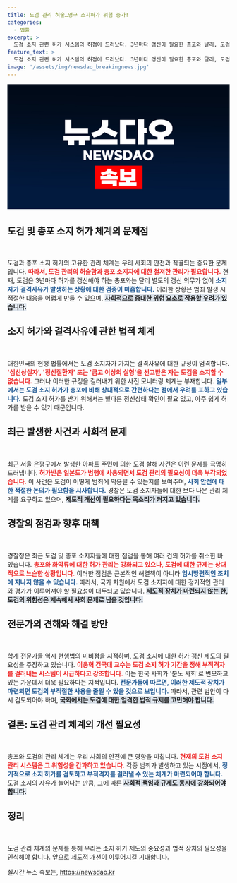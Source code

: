 ```yaml
---
title: 도검 관리 허술…영구 소지허가 위험 증가!
categories:
  - 법률
excerpt: >
  도검 소지 관련 허가 시스템의 허점이 드러났다. 3년마다 갱신이 필요한 총포와 달리, 도검은 한 번 허가받으면 영구 소지 가능! 범죄와 정신질환자도 문제인데, 이를 감시할 제도적 장치가 부재해 사회적 안전이 위협받고 있다.
feature_text: >
  도검 소지 관련 허가 시스템의 허점이 드러났다. 3년마다 갱신이 필요한 총포와 달리, 도검은 한 번 허가받으면 영구 소지 가능! 범죄와 정신질환자도 문제인데, 이를 감시할 제도적 장치가 부재해 사회적 안전이 위협받고 있다.
image: '/assets/img/newsdao_breakingnews.jpg'
---
```


<p><img src="/assets/img/newsdao_breakingnews.jpg" alt="bookingtag 속보" /></p>

<h2 data-ke-size="size26">도검 및 총포 소지 허가 체계의 문제점</h2>

<p><p data-ke-size="size16">&nbsp;</p> 도검과 총포 소지 허가의 고유한 관리 체계는 우리 사회의 안전과 직결되는 중요한 문제입니다. <b><span style="color: #ee2323;">따라서, 도검 관리의 허술함과 총포 소지자에 대한 철저한 관리가 필요합니다.</span></b> 현재, 도검은 3년마다 허가를 갱신해야 하는 총포와는 달리 별도의 갱신 의무가 없어 <b><span style="color: #1a5490;">소지자가 결격사유가 발생하는 상황에 대한 검증이 미흡합니다.</span></b> 이러한 상황은 범죄 발생 시 적절한 대응을 어렵게 만들 수 있으며, <b><span style="background-color: #21538527;">사회적으로 중대한 위험 요소로 작용할 우려가 있습니다.</span></b> </p>

<h2 data-ke-size="size26">소지 허가와 결격사유에 관한 법적 체계</h2>

<p><p data-ke-size="size16">&nbsp;</p> 대한민국의 현행 법률에서는 도검 소지자가 가지는 결격사유에 대한 규정이 엄격합니다. <b><span style="color: #ee2323;">'심신상실자', '정신질환자' 또는 '금고 이상의 실형'을 선고받은 자는 도검을 소지할 수 없습니다.</span></b> 그러나 이러한 규정을 걸러내기 위한 사전 모니터링 체계는 부재합니다. <b><span style="color: #1a5490;">일부에서는 도검 소지 허가가 총포에 비해 상대적으로 간편하다는 점에서 우려를 표하고 있습니다.</span></b> 도검 소지 허가를 받기 위해서는 별다른 정신상태 확인이 필요 없고, 아주 쉽게 허가를 받을 수 있기 때문입니다. </p>

<h2 data-ke-size="size26">최근 발생한 사건과 사회적 문제</h2>

<p><p data-ke-size="size16">&nbsp;</p> 최근 서울 은평구에서 발생한 아파트 주민에 의한 도검 살해 사건은 이런 문제를 극명히 드러냅니다. <b><span style="color: #ee2323;">허가받은 일본도가 범행에 사용되면서 도검 관리의 필요성이 더욱 부각되었습니다.</span></b> 이 사건은 도검이 어떻게 범죄에 악용될 수 있는지를 보여주며, <b><span style="color: #1a5490;">사회 안전에 대한 적절한 논의가 필요함을 시사합니다.</span></b> 경찰은 도검 소지자들에 대한 보다 나은 관리 체계를 요구하고 있으며, <b><span style="background-color: #21538527;">제도적 개선이 필요하다는 목소리가 커지고 있습니다.</span></b> </p>

<h2 data-ke-size="size26">경찰의 점검과 향후 대책</h2>

<p><p data-ke-size="size16">&nbsp;</p> 경찰청은 최근 도검 및 총포 소지자들에 대한 점검을 통해 여러 건의 허가를 취소한 바 있습니다. <b><span style="color: #ee2323;">총포와 화약류에 대한 허가 관리는 강화되고 있으나, 도검에 대한 규제는 상대적으로 느슨한 상황입니다.</span></b> 이러한 점검은 근본적인 해결책이 아니라 <b><span style="color: #1a5490;">임시방편적인 조치에 지나지 않을 수 있습니다.</span></b> 따라서, 국가 차원에서 도검 소지자에 대한 정기적인 관리와 평가가 이루어져야 할 필요성이 대두되고 있습니다. <b><span style="background-color: #21538527;">제도적 장치가 마련되지 않는 한, 도검의 위험성은 계속해서 사회 문제로 남을 것입니다.</span></b> </p>

<h2 data-ke-size="size26">전문가의 견해와 해결 방안</h2>

<p><p data-ke-size="size16">&nbsp;</p> 학계 전문가들 역시 현행법의 미비점을 지적하며, 도검 소지에 대한 허가 갱신 제도의 필요성을 주장하고 있습니다. <b><span style="color: #ee2323;">이웅혁 건국대 교수는 도검 소지 허가 기간을 정해 부적격자를 걸러내는 시스템이 시급하다고 강조합니다.</span></b> 이는 한국 사회가 '분노 사회'로 변모하고 있는 가운데서 더욱 필요하다는 지적입니다. <b><span style="color: #1a5490;">전문가들에 따르면, 이러한 제도적 장치가 마련되면 도검의 부적절한 사용을 줄일 수 있을 것으로 보입니다.</span></b> 따라서, 관련 법안이 다시 검토되어야 하며, <b><span style="background-color: #21538527;">국회에서는 도검에 대한 엄격한 법적 규제를 고민해야 합니다.</span></b> </p>

<h2 data-ke-size="size26">결론: 도검 관리 체계의 개선 필요성</h2>

<p><p data-ke-size="size16">&nbsp;</p> 총포와 도검의 관리 체계는 우리 사회의 안전에 큰 영향을 미칩니다. <b><span style="color: #ee2323;">현재의 도검 소지 관리 시스템은 그 위험성을 간과하고 있습니다.</span></b> 각종 범죄가 발생하고 있는 시점에서, <b><span style="color: #1a5490;">정기적으로 소지 허가를 검토하고 부적격자를 걸러낼 수 있는 체계가 마련되어야 합니다.</span></b> 도검 소지의 자유가 늘어나는 만큼, 그에 따른 <b><span style="background-color: #21538527;">사회적 책임과 규제도 동시에 강화되어야 합니다.</span></b> </p>

<h2>정리</h2>

<p><p data-ke-size="size16">&nbsp;</p> 도검 관리 체계의 문제를 통해 우리는 소지 허가 제도의 중요성과 법적 장치의 필요성을 인식해야 합니다. 앞으로 제도적 개선이 이루어지길 기대합니다.</p>
실시간 뉴스 속보는, <a href="https://newsdao.kr" rel="dofollow">https://newsdao.kr</a>


